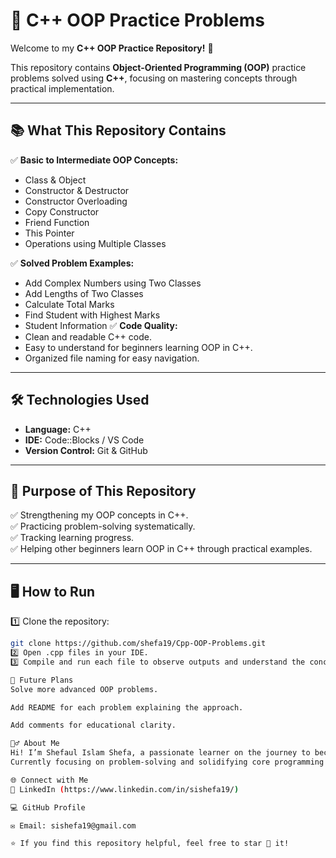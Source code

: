 # 🚀 C++ OOP Practice Problems

Welcome to my **C++ OOP Practice Repository!** 🌻

This repository contains **Object-Oriented Programming (OOP)** practice problems solved using **C++**, focusing on mastering concepts through practical implementation.

---

## 📚 What This Repository Contains

✅ **Basic to Intermediate OOP Concepts:**  
- Class & Object  
- Constructor & Destructor  
- Constructor Overloading  
- Copy Constructor  
- Friend Function  
- This Pointer  
- Operations using Multiple Classes

✅ **Solved Problem Examples:**  
- Add Complex Numbers using Two Classes
- Add Lengths of Two Classes
- Calculate Total Marks
- Find Student with Highest Marks
- Student Information
✅ **Code Quality:**  
- Clean and readable C++ code.
- Easy to understand for beginners learning OOP in C++.
- Organized file naming for easy navigation.

---

## 🛠️ Technologies Used
- **Language:** C++
- **IDE:** Code::Blocks / VS Code
- **Version Control:** Git & GitHub

---

## 🎯 Purpose of This Repository
✅ Strengthening my OOP concepts in C++.  
✅ Practicing problem-solving systematically.  
✅ Tracking learning progress.  
✅ Helping other beginners learn OOP in C++ through practical examples.

---

## 🖥️ How to Run

1️⃣ Clone the repository:
```bash
git clone https://github.com/shefa19/Cpp-OOP-Problems.git
2️⃣ Open .cpp files in your IDE.
3️⃣ Compile and run each file to observe outputs and understand the concepts.

🚩 Future Plans
Solve more advanced OOP problems.

Add README for each problem explaining the approach.

Add comments for educational clarity.

🙋‍♂️ About Me
Hi! I’m Shefaul Islam Shefa, a passionate learner on the journey to becoming a Software Engineer.
Currently focusing on problem-solving and solidifying core programming foundations.

🌐 Connect with Me
🔗 LinkedIn (https://www.linkedin.com/in/sishefa19/)

💻 GitHub Profile

✉️ Email: sishefa19@gmail.com

⭐ If you find this repository helpful, feel free to star 🌟 it!
